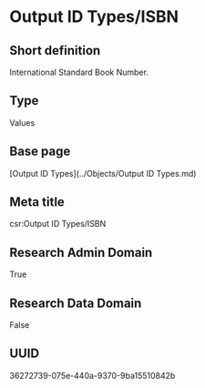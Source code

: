 # Output ID Types/ISBN
## Short definition
International Standard Book Number.
## Type
Values
## Base page
[Output ID Types](../Objects/Output ID Types.md)
## Meta title
csr:Output ID Types/ISBN
## Research Admin Domain
True
## Research Data Domain
False
## UUID
36272739-075e-440a-9370-9ba15510842b
